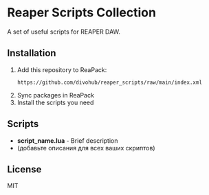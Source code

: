 # Reaper Scripts Collection

A set of useful scripts for REAPER DAW.

## Installation

1. Add this repository to ReaPack:
   ```
   https://github.com/divohub/reaper_scripts/raw/main/index.xml
   ```
2. Sync packages in ReaPack
3. Install the scripts you need

## Scripts

- **script_name.lua** - Brief description
- (добавьте описания для всех ваших скриптов)

## License

MIT
